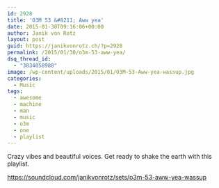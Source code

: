 ```yaml
---
id: 2928
title: 'O3M 53 &#8211; Aww yea'
date: 2015-01-30T09:16:06+00:00
author: Janik von Rotz
layout: post
guid: https://janikvonrotz.ch/?p=2928
permalink: /2015/01/30/o3m-53-aww-yea/
dsq_thread_id:
  - "3834058988"
image: /wp-content/uploads/2015/01/O3M-53-Aww-yea-wassup.jpg
categories:
  - Music
tags:
  - awesome
  - machine
  - man
  - music
  - o3m
  - one
  - playlist
---
```

Crazy vibes and beautiful voices. Get ready to shake the earth with this playlist.

https://soundcloud.com/janikvonrotz/sets/o3m-53-aww-yea-wassup
